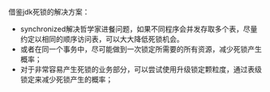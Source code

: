 借鉴jdk死锁的解决方案：
- synchronized解决哲学家进餐问题，如果不同程序会并发存取多个表，尽量约定以相同的顺序访问表，可以大大降低死锁机会。
- 或者在同一个事务中，尽可能做到一次锁定所需要的所有资源，减少死锁产生概率； 
- 对于非常容易产生死锁的业务部分，可以尝试使用升级锁定颗粒度，通过表级锁定来减少死锁产生的概率；
